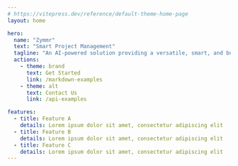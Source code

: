 ```yaml
---
# https://vitepress.dev/reference/default-theme-home-page
layout: home

hero:
  name: "Zymmr"
  text: "Smart Project Management"
  tagline: "An AI-powered solution providing a versatile, smart, and budget-friendly method for managing projects."
  actions:
    - theme: brand
      text: Get Started
      link: /markdown-examples
    - theme: alt
      text: Contact Us
      link: /api-examples

features:
  - title: Feature A
    details: Lorem ipsum dolor sit amet, consectetur adipiscing elit
  - title: Feature B
    details: Lorem ipsum dolor sit amet, consectetur adipiscing elit
  - title: Feature C
    details: Lorem ipsum dolor sit amet, consectetur adipiscing elit
---
```



